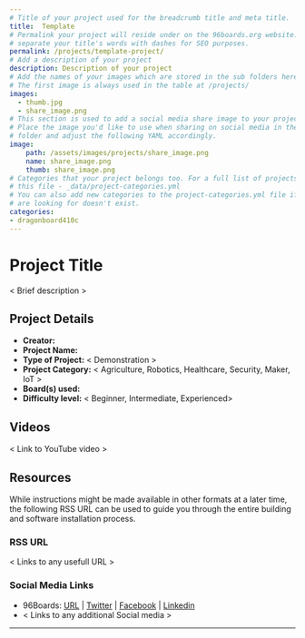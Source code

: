 ```yaml
---
# Title of your project used for the breadcrumb title and meta title.
title:  Template
# Permalink your project will reside under on the 96boards.org website.
# separate your title's words with dashes for SEO purposes.
permalink: /projects/template-project/
# Add a description of your project
description: Description of your project
# Add the names of your images which are stored in the sub folders here.
# The first image is always used in the table at /projects/
images:
  - thumb.jpg
  - share_image.png
# This section is used to add a social media share image to your project.
# Place the image you'd like to use when sharing on social media in the /assets/images/projects/
# folder and adjust the following YAML accordingly.
image:
    path: /assets/images/projects/share_image.png
    name: share_image.png
    thumb: share_image.png
# Categories that your project belongs too. For a full list of projects see
# this file - _data/project-categories.yml
# You can also add new categories to the project-categories.yml file if the category you
# are looking for doesn't exist.
categories:
- dragonboard410c
---
```

# Project Title

< Brief description >

## Project Details

- **Creator:**
- **Project Name:**
- **Type of Project:** < Demonstration >
- **Project Category:** < Agriculture, Robotics, Healthcare, Security, Maker, IoT >
- **Board(s) used:**
- **Difficulty level:** < Beginner, Intermediate, Experienced>

## Videos

< Link to YouTube video >

## Resources

While instructions might be made available in other formats at a later time, the following RSS URL can be used to guide you through the entire building and software installation process.

### RSS URL

< Links to any usefull URL >

### Social Media Links

- 96Boards: [URL](https://www.96boards.org/) | [Twitter](https://twitter.com/96boards) | [Facebook](https://www.facebook.com/96Boards) | [Linkedin](https://www.linkedin.com/company/{{site.linkedin_username}}/)
- < Links to any additional Social media >

***

